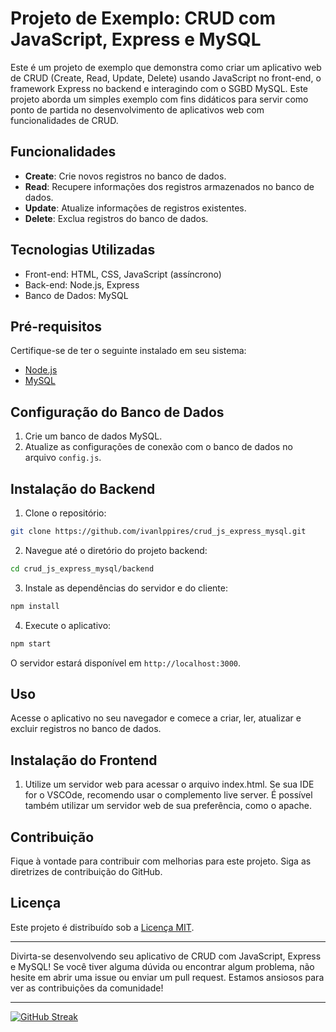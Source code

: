 # Projeto de Exemplo: CRUD com JavaScript, Express e MySQL

Este é um projeto de exemplo que demonstra como criar um aplicativo web de CRUD (Create, Read, Update, Delete) usando JavaScript no front-end, o framework Express no backend e interagindo com o SGBD MySQL. Este projeto aborda um simples exemplo com fins didáticos para servir como ponto de partida no desenvolvimento de aplicativos web com funcionalidades de CRUD.

## Funcionalidades

- **Create**: Crie novos registros no banco de dados.
- **Read**: Recupere informações dos registros armazenados no banco de dados.
- **Update**: Atualize informações de registros existentes.
- **Delete**: Exclua registros do banco de dados.

## Tecnologias Utilizadas

- Front-end: HTML, CSS, JavaScript (assíncrono)
- Back-end: Node.js, Express
- Banco de Dados: MySQL

## Pré-requisitos

Certifique-se de ter o seguinte instalado em seu sistema:

- [Node.js](https://nodejs.org/)
- [MySQL](https://www.mysql.com/)

## Configuração do Banco de Dados

1. Crie um banco de dados MySQL.
2. Atualize as configurações de conexão com o banco de dados no arquivo `config.js`.

## Instalação do Backend

1. Clone o repositório:

```bash
git clone https://github.com/ivanlppires/crud_js_express_mysql.git
```

2. Navegue até o diretório do projeto backend:

```bash
cd crud_js_express_mysql/backend
```

3. Instale as dependências do servidor e do cliente:

```bash
npm install
```

4. Execute o aplicativo:

```bash
npm start
```

O servidor estará disponível em `http://localhost:3000`.

## Uso

Acesse o aplicativo no seu navegador e comece a criar, ler, atualizar e excluir registros no banco de dados.

## Instalação do Frontend

1. Utilize um servidor web para acessar o arquivo index.html. Se sua IDE for o VSCOde, recomendo usar o complemento live server. É possível também utilizar um servidor web de sua preferência, como o apache.

## Contribuição

Fique à vontade para contribuir com melhorias para este projeto. Siga as diretrizes de contribuição do GitHub.

## Licença

Este projeto é distribuído sob a [Licença MIT](LICENSE).

---

Divirta-se desenvolvendo seu aplicativo de CRUD com JavaScript, Express e MySQL! Se você tiver alguma dúvida ou encontrar algum problema, não hesite em abrir uma issue ou enviar um pull request. Estamos ansiosos para ver as contribuições da comunidade!

---

[![GitHub Streak](https://streak-stats.demolab.com/?user=ivanlppires&theme=dark)](https://git.io/streak-stats)
